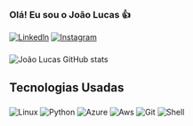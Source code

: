 ### Olá! Eu sou o João Lucas 👍

[![Linkedln](https://img.shields.io/badge/LinkedIn-0077B5?style=for-the-badge&logo=linkedin&logoColor=white)](https://www.linkedin.com/in/joaolsrossato/)
[![Instagram](https://img.shields.io/badge/Instagram-E4405F?style=for-the-badge&logo=instagram&logoColor=white)](https://www.instagram.com/joaolrossato)

###

![João Lucas GitHub stats](https://github-readme-stats.vercel.app/api?username=joaolucasrossato&show_icons=true&theme=dark)

###

<h2 align="left">Tecnologias Usadas</h2>

###

<div align="left">
    <img alt="Linux" src="https://img.shields.io/badge/Linux-FCC624?style=for-the-badge&logo=linux&logoColor=black"/>
    <img alt="Python" src="https://img.shields.io/badge/Python-3776AB?style=for-the-badge&logo=python&logoColor=white"/>
    <img alt="Azure" src="https://img.shields.io/badge/Azure_DevOps-0078D7?style=for-the-badge&logo=azure-devops&logoColor=white"/>
    <img alt="Aws" src="https://img.shields.io/badge/Amazon_AWS-FF9900?style=for-the-badge&logo=amazonaws&logoColor=white"/>
    <img alt="Git" src="https://img.shields.io/badge/GIT-E44C30?style=for-the-badge&logo=git&logoColor=white"/>
    <img alt="Shell" src="https://img.shields.io/badge/Shell_Script-121011?style=for-the-badge&logo=gnu-bash&logoColor=white"/>
</div>

###
